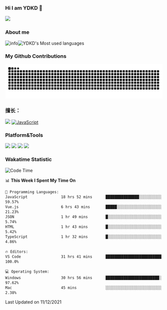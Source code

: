 ### Hi I am YDKD 👋

![](https://visitor-badge.glitch.me/badge?page_id=YDKD.readme)

### About me
![info](https://github-readme-stats.vercel.app/api?username=YDKD&show_icons=true&theme=cobalt)![YDKD's Most used languages](https://github-readme-stats.vercel.app/api/top-langs/?username=YDKD&layout=compact&hide_border=true&langs_count=8)

### My Github Contributions
![](https://raw.githubusercontent.com/YDKD/YDKD/main/assets/github-contribution-grid-snake.svg)

### 擅长：<br />
[![](https://img.shields.io/badge/-Vue.js-007396?style=flat-square&logo=Vue.js&logoColor=#4FC08D)](https://cn.vuejs.org/)
[![JavaScript](https://img.shields.io/badge/-JavaScript-f7e018?style=flat-square&logo=javascript&logoColor=white)]()

### Platform&Tools <br/>

[![]( https://img.shields.io/badge/macOS-Big%20Sur-292e33?style=flat-square&logo=apple&logoColor=ffffff )]() [![](https://img.shields.io/badge/Windows-10-2376bc?style=flat-square&logo=windows&logoColor=ffffff)]() [![]( https://img.shields.io/badge/IDE-Visual%20Studio%20Code-blue?style=flat-square&logo=visual-studio-code&logoColor=ffffff )]() [![]( https://img.shields.io/badge/iPhone-12-999999?style=flat-square&logo=apple&logoColor=ffffff)]() <br />

### Wakatime Statistic
<!--START_SECTION:waka-->
![Code Time](http://img.shields.io/badge/Code%20Time-225%20hrs%2041%20mins-blue)

📊 **This Week I Spent My Time On** 

```text
💬 Programming Languages: 
JavaScript               18 hrs 52 mins      ███████████████░░░░░░░░░░   59.57% 
Vue.js                   6 hrs 43 mins       █████░░░░░░░░░░░░░░░░░░░░   21.23% 
JSON                     1 hr 49 mins        █░░░░░░░░░░░░░░░░░░░░░░░░   5.74% 
HTML                     1 hr 43 mins        █░░░░░░░░░░░░░░░░░░░░░░░░   5.42% 
TypeScript               1 hr 32 mins        █░░░░░░░░░░░░░░░░░░░░░░░░   4.86%

🔥 Editors: 
VS Code                  31 hrs 41 mins      █████████████████████████   100.0%

💻 Operating System: 
Windows                  30 hrs 56 mins      ████████████████████████░   97.62% 
Mac                      45 mins             ░░░░░░░░░░░░░░░░░░░░░░░░░   2.38%

```


 Last Updated on 11/12/2021
<!--END_SECTION:waka-->

<!--
**YDKD/YDKD** is a ✨ _special_ ✨ repository because its `README.md` (this file) appears on your GitHub profile.

Here are some ideas to get you started:

- 🔭 I’m currently working on ...
- 🌱 I’m currently learning ...
- 👯 I’m looking to collaborate on ...
- 🤔 I’m looking for help with ...
- 💬 Ask me about ...
- 📫 How to reach me: ...
- 😄 Pronouns: ...
- ⚡ Fun fact: ...
-->
